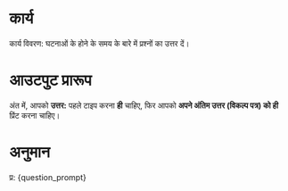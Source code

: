 # कार्य
कार्य विवरण: घटनाओं के होने के समय के बारे में प्रश्नों का उत्तर दें।

# आउटपुट प्रारूप
अंत में, आपको **उत्तर:** पहले टाइप करना **ही** चाहिए, फिर आपको **अपने अंतिम उत्तर (विकल्प पत्र) को ही** प्रिंट करना चाहिए।

# अनुमान
प्र: {question_prompt}